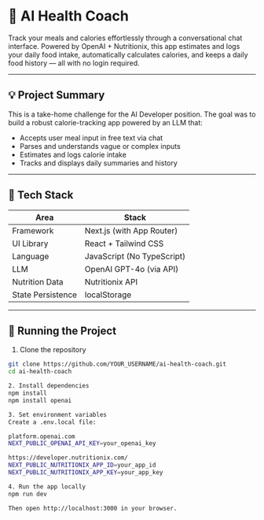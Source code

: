 # 🥗 AI Health Coach

Track your meals and calories effortlessly through a conversational chat interface. Powered by OpenAI + Nutritionix, this app estimates and logs your daily food intake, automatically calculates calories, and keeps a daily food history — all with no login required.

---

## 💡 Project Summary

This is a take-home challenge for the AI Developer position. The goal was to build a robust calorie-tracking app powered by an LLM that:

- Accepts user meal input in free text via chat
- Parses and understands vague or complex inputs
- Estimates and logs calorie intake
- Tracks and displays daily summaries and history

---

## 🧠 Tech Stack

| Area             | Stack                       |
|------------------|-----------------------------|
| Framework        | Next.js (with App Router)   |
| UI Library       | React + Tailwind CSS         |
| Language         | JavaScript (No TypeScript)  |
| LLM              | OpenAI GPT-4o (via API)     |
| Nutrition Data   | Nutritionix API             |
| State Persistence| localStorage                |

---

## 🚀 Running the Project

1. Clone the repository

```bash
git clone https://github.com/YOUR_USERNAME/ai-health-coach.git
cd ai-health-coach

2. Install dependencies
npm install
npm install openai

3. Set environment variables
Create a .env.local file:

platform.openai.com
NEXT_PUBLIC_OPENAI_API_KEY=your_openai_key

https://developer.nutritionix.com/
NEXT_PUBLIC_NUTRITIONIX_APP_ID=your_app_id
NEXT_PUBLIC_NUTRITIONIX_APP_KEY=your_app_key

4. Run the app locally
npm run dev

Then open http://localhost:3000 in your browser.
